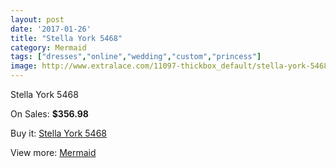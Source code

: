 ```yaml
---
layout: post
date: '2017-01-26'
title: "Stella York 5468"
category: Mermaid
tags: ["dresses","online","wedding","custom","princess"]
image: http://www.extralace.com/11097-thickbox_default/stella-york-5468.jpg
---
```

Stella York 5468

On Sales: **$356.98**
<a href="https://www.extralace.com/mermaid/5229-stella-york-5468.html"><amp-img layout="responsive" width="600" height="600" src="//www.extralace.com/11097-thickbox_default/stella-york-5468.jpg" alt="Stella York 5468 0" /></a>
<a href="https://www.extralace.com/mermaid/5229-stella-york-5468.html"><amp-img layout="responsive" width="600" height="600" src="//www.extralace.com/11098-thickbox_default/stella-york-5468.jpg" alt="Stella York 5468 1" /></a>
<a href="https://www.extralace.com/mermaid/5229-stella-york-5468.html"><amp-img layout="responsive" width="600" height="600" src="//www.extralace.com/11099-thickbox_default/stella-york-5468.jpg" alt="Stella York 5468 2" /></a>

Buy it: [Stella York 5468](https://www.extralace.com/mermaid/5229-stella-york-5468.html "Stella York 5468")

View more: [Mermaid](https://www.extralace.com/5-mermaid "Mermaid")